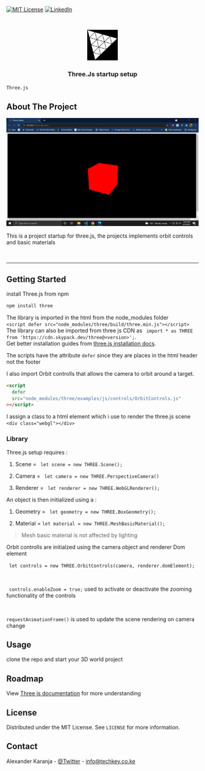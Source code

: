 [![MIT License][license-shield]][license-url]
[![LinkedIn][linkedin-shield]][linkedin-url]

<!-- PROJECT LOGO -->
<br />
<p align="center">
  <a href="https://github.com/aknjoroge/Three.js-setup.git">
    <img src="https://raw.githubusercontent.com/aknjoroge/Three.js-setup/development/logo.png?token=AOLMUC2XOGEZF3TON3AZSFDBF4X3K" alt="Logo" width="80" height="80">
  </a>

  <h3 align="center">Three.Js startup setup </h3>

  <p align="center">

`Three.js`

  </p>
</p>

<!-- ABOUT THE PROJECT -->

## About The Project

[![Product Name Screen Shot][product-screenshot]](https://github.com/aknjoroge/Three.js-setup.git)

This is a project startup for three.js, the projects implements orbit controls and basic materials

<br/>

---

## Getting Started

install Three.js from npm

```javascript
npm install three
```

The library is imported in the html from the node_modules folder <br/>
`<script defer src="node_modules/three/build/three.min.js"></script>`
<br/>
The library can also be imported from three js CDN as ` import * as THREE from 'https://cdn.skypack.dev/three@<version>';`.
<br/>
Get better installation guides from [three.js installation docs](https://threejs.org/docs/#manual/en/introduction/Installation).
<br/>

The scripts have the attribute `defer` since they are places in the html header not the footer

I also import Orbit controlls that allows the camera to orbit around a target.<br/>

```html
<script
  defer
  src="node_modules/three/examples/js/controls/OrbitControls.js"
></script>
```

I assign a class to a html element which i use to render the three.js scene ` <div class="webgl"></div>`

### Library

Three.js setup requires :

1. Scene = ` let scene = new THREE.Scene();`

2. Camera = ` let camera = new THREE.PerspectiveCamera()`

3. Renderer = ` let renderer = new THREE.WebGLRenderer();`

An object is then initialized using a :

1. Geometry = ` let geometry = new THREE.BoxGeometry();`

2. Material = `let material = new THREE.MeshBasicMaterial();`

> Mesh basic material is not affected by lighting

Orbit controlls are initialzed using the camera object and renderer Dom element

` let controls = new THREE.OrbitControls(camera, renderer.domElement);`

<br/>

` controls.enableZoom = true;` used to activate or deactivate the zooming functionality of the controls

<br/>

`requestAnimationFrame()` is used to update the scene rendering on camera change

## Usage

clone the repo and start your 3D world project

<!-- ROADMAP -->

## Roadmap

View [Three js documentation](https://threejs.org/docs) for more understanding

## License

Distributed under the MIT License. See `LICENSE` for more information.

<!-- CONTACT -->

## Contact

Alexander Karanja - [@Twitter](https://twitter.com/aknjoroge) - info@techkey.co.ke

[license-url]: https://opensource.org/licenses/MIT

<br/>

[license-shield]: https://img.shields.io/github/license/othneildrew/Best-README-Template.svg?style=for-the-badge
[linkedin-shield]: https://img.shields.io/badge/-LinkedIn-black.svg?style=for-the-badge&logo=linkedin&colorB=555
[linkedin-url]: https://www.linkedin.com/in/aknjoroge/
[product-screenshot]: https://raw.githubusercontent.com/aknjoroge/Three.js-setup/development/screenshot.png?token=AOLMUC4YX4QDIXCU5OPUKN3BF4YLW
